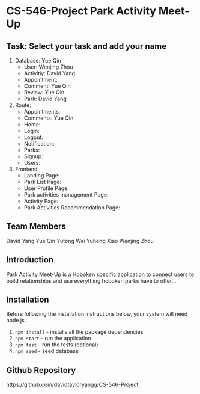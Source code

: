 # CS-546-Project Park Activity Meet-Up

## Task: Select your task and add your name

1. Database: Yue Qin
   - User: Wenjing Zhou
   - Activitiy: David Yang
   - Appointment:
   - Comment: Yue Qin
   - Review: Yue Qin
   - Park: David Yang
2. Route:
   - Appointments:
   - Comments: Yue Qin
   - Home: 
   - Login:
   - Logout:
   - Notification:
   - Parks:
   - Signup:
   - Users:
3. Frontend:
   - Landing Page:
   - Park List Page:
   - User Profile Page:
   - Park activities management Page:
   - Activity Page:
   - Park Activities Recommendation Page:

## Team Members

David Yang
Yue Qin
Yutong Wei
Yuheng Xiao
Wenjing Zhou

## Introduction

Park Activity Meet-Up is a Hoboken specific application to connect users to build relationships and use everything hoboken parks have to offer...

## Installation

Before following the installation instructions below, your system will need node.js.

1. `npm install` - installs all the package dependencies
2. `npm start` - run the application
3. `npm test` - run the tests (optional)
4. `npm seed` - seed database

## Github Repository

https://github.com/davidtayloryangg/CS-546-Project
